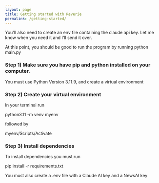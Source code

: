 ```yaml
---
layout: page
title: Getting started with Reverie
permalink: /getting-started/
---
```

You'll also need to create an env file containing the claude api key. Let me know when you need it and I'll send it over.

At this point, you should be good to run the program by running python main.py
### Step 1) Make sure you have pip and python installed on your computer.


You must use Python Version 3.11.9, and create a virtual environment

### Step 2) Create your virtual environment

In your terminal run

python3.11 -m venv myenv

followed by

myenv/Scripts/Activate

### Step 3) Install dependencies

To install dependencies you must run 

pip install -r requirements.txt

You must also create a .env file with a Claude AI key and a NewsAI key

